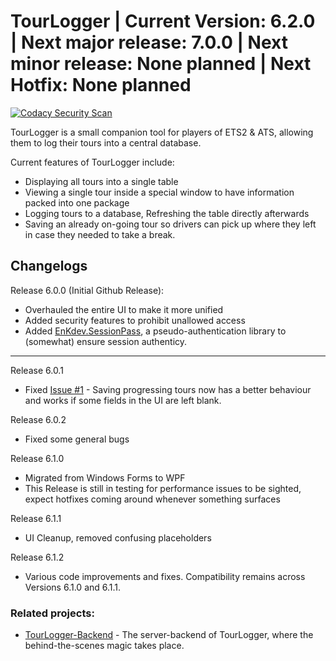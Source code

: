 # TourLogger | Current Version: 6.2.0 | Next major release: 7.0.0 | Next minor release: None planned | Next Hotfix: None planned

[![Codacy Security Scan](https://github.com/EnKdev/TourLogger/actions/workflows/codacy-analysis.yml/badge.svg)](https://github.com/EnKdev/TourLogger/actions/workflows/codacy-analysis.yml)

TourLogger is a small companion tool for players of ETS2 & ATS, allowing them to log their tours into a central database.

Current features of TourLogger include:

-  Displaying all tours into a single table
-  Viewing a single tour inside a special window to have information packed into one package
-  Logging tours to a database, Refreshing the table directly afterwards
-  Saving an already on-going tour so drivers can pick up where they left in case they needed to take a break.

## Changelogs

Release 6.0.0 (Initial Github Release):

-  Overhauled the entire UI to make it more unified
-  Added security features to prohibit unallowed access
-  Added [EnKdev.SessionPass](https://github.com/EnKdev/EnKdev.SessionPass), a pseudo-authentication library to (somewhat) ensure session authenticy.

----

Release 6.0.1

-  Fixed [Issue #1](https://github.com/EnKdev/TourLogger/issues/1) - Saving progressing tours now has a better behaviour and works if some fields in the UI are left blank.

Release 6.0.2

-  Fixed some general bugs

Release 6.1.0

-  Migrated from Windows Forms to WPF
-  This Release is still in testing for performance issues to be sighted, expect hotfixes coming around whenever something surfaces

Release 6.1.1

-  UI Cleanup, removed confusing placeholders

Release 6.1.2
-  Various code improvements and fixes. Compatibility remains across Versions 6.1.0 and 6.1.1.

### Related projects:

-  [TourLogger-Backend](https://github.com/enkdev/TourLogger-Backend) - The server-backend of TourLogger, where the behind-the-scenes magic takes place.
